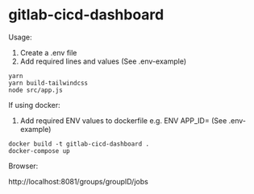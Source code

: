 # gitlab-cicd-dashboard

Usage:

1. Create a .env file
2. Add required lines and values (See .env-example)

```
yarn
yarn build-tailwindcss
node src/app.js
```

If using docker:

1. Add required ENV values to dockerfile
    e.g. ENV APP_ID=<APP ID> (See .env-example)
```
docker build -t gitlab-cicd-dashboard .
docker-compose up
```

Browser:

http://localhost:8081/groups/groupID/jobs


